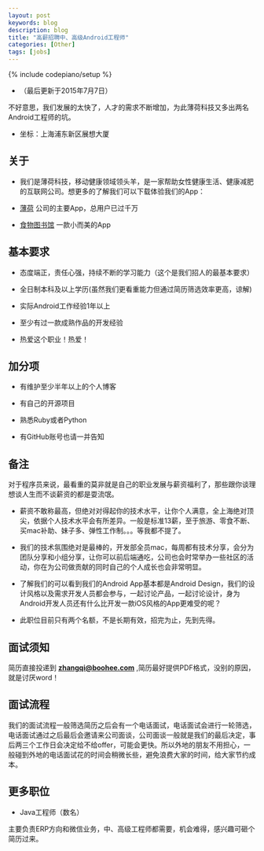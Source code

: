 ```yaml
---
layout: post
keywords: blog
description: blog
title: "高薪招聘中、高级Android工程师"
categories: [Other]
tags: [jobs]
---
```

{% include codepiano/setup %}

* （最后更新于2015年7月7日）

不好意思，我们发展的太快了，人才的需求不断增加，为此薄荷科技又多出两名Android工程师的坑。

* 坐标：上海浦东新区展想大厦

## 关于

* 我们是薄荷科技，移动健康领域领头羊，是一家帮助女性健康生活、健康减肥的互联网公司。想更多的了解我们可以下载体验我们的App：

* [薄荷](http://www.wandoujia.com/apps/com.boohee.one) 公司的主要App，总用户已过千万

* [食物图书馆](http://app.mi.com/detail/80550) 一款小而美的App

## 基本要求

* 态度端正，责任心强，持续不断的学习能力（这个是我们招人的最基本要求）

* 全日制本科及以上学历(虽然我们更看重能力但通过简历筛选效率更高，谅解)

* 实际Android工作经验1年以上

* 至少有过一款成熟作品的开发经验

* 热爱这个职业！热爱！

## 加分项

* 有维护至少半年以上的个人博客

* 有自己的开源项目

* 熟悉Ruby或者Python

* 有GitHub账号也请一并告知

## 备注

对于程序员来说，最看重的莫非就是自己的职业发展与薪资福利了，那些跟你谈理想谈人生而不谈薪资的都是耍流氓。

* 薪资不敢称最高，但绝对对得起你的技术水平，让你个人满意，全上海绝对顶尖，依据个人技术水平会有所差异。一般是标准13薪，至于旅游、零食不断、买mac补助、妹子多、弹性工作制。。。等我都不提了。

* 我们的技术氛围绝对是最棒的，开发部全员mac，每周都有技术分享，会分为团队分享和小组分享，让你可以前后端通吃，公司也会时常举办一些社区的活动，你在为公司做贡献的同时自己的个人成长也会非常明显。

* 了解我们的可以看到我们的Android App基本都是Android Design，我们的设计风格以及需求开发人员都会参与，一起讨论产品，一起讨论设计，身为Android开发人员还有什么比开发一款iOS风格的App更难受的呢？

* 此职位目前只有两个名额，不是长期有效，招完为止，先到先得。

## 面试须知

简历直接投递到 **zhangqi@boohee.com** ,简历最好提供PDF格式，没别的原因， 就是讨厌word！

## 面试流程

我们的面试流程一般筛选简历之后会有一个电话面试，电话面试会进行一轮筛选，电话面试通过之后最后会邀请来公司面谈，公司面谈一般就是我们的最后决定，事后两三个工作日会决定给不给offer，可能会更快。所以外地的朋友不用担心，一般碰到外地的电话面试花的时间会稍微长些，避免浪费大家的时间，给大家节约成本。

## 更多职位

* Java工程师（数名）

主要负责ERP方向和微信业务，中、高级工程师都需要，机会难得，感兴趣可砸个简历过来。

